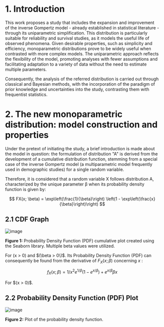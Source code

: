 # 1. Introduction

This work proposes a study that includes the expansion and improvement of the inverse Gompertz model - already established in statistical literature - through its uniparametric simplification. This distribution is particularly suitable for reliability and survival studies, as it models the useful life of observed phenomena. Given desirable properties, such as simplicity and efficiency, monoparametric distributions prove to be widely useful when contrasted with more complex models. The uniparametric approach reflects the flexibility of the model, promoting analyses with fewer assumptions and facilitating adaptation to a variety of data without the need to estimate multiple parameters.

Consequently, the analysis of the referred distribution is carried out through classical and Bayesian methods, with the incorporation of the paradigm of prior knowledge and uncertainties into the study, contrasting them with frequentist statistics.

# 2. The new monoparametric distribution: model construction and properties

Under the pretext of initiating the study, a brief introduction is made about the model in question: the formulation of distribution "A" is derived from the development of a cumulative distribution function, stemming from a special case of the inverse Gompertz model (a multiparametric model frequently used in demographic studies) for a single random variable.

Therefore, it is considered that a random variable X follows distribution A, characterized by the unique parameter β when its probability density function is given by:

$$ FX(x; \beta) = \exp\left(\frac{1}{\beta}\right) \left(1 - \exp\left(\frac{x}{\beta}\right)\right) $$

## 2.1 CDF Graph

![image](https://github.com/arthurhirez/Bayesiana/assets/109704516/8beb0070-78b6-48b0-93b2-eaf254fe183f)

**Figure 1:** Probability Density Function (PDF) cumulative plot created using the Seaborn library. Multiple beta values were utilized.

For \(x > 0\) and $(\beta > 0\)$. Its Probability Density Function (PDF) can consequently be found from the derivative of $F_X(x; \beta)$ concerning $x$ :

$$ f_X(x; \beta) = 1 / x^2 e^{1/\beta} (1 - e^{x/\beta}) + e^{x/\beta} \beta x $$

For $(x > 0)\$.

## 2.2 Probability Density Function (PDF) Plot
![image](https://github.com/arthurhirez/Bayesiana/assets/109704516/579a1632-96c1-45af-acb6-9888a4160238)

**Figure 2:** Plot of the probability density function.

      
